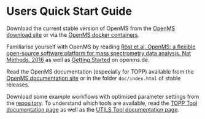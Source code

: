 Users Quick Start Guide
=======================

Download the current stable version of OpenMS from the [OpenMS download site](http://open-ms.de/downloads) or via the [OpenMS docker containers]().

Familiarise yourself with OpenMS by reading [Röst et al, OpenMS: a flexible open-source software platform for mass spectrometry data analysis. Nat Methods. 2016](https://www.ncbi.nlm.nih.gov/pubmed/27575624) as well as [Getting Started](http://www.openms.de/getting-started) on openms.de.

Read the OpenMS documentation (especially for TOPP) available from the [OpenMS documentation site](http://www.openms.de/current_doxygen) or in the folder `doc/index.html` of stable releases.

Download some example workflows with optimised parameter settings from the [repository](). To understand which tools are available, read the [TOPP Tool documentation page](http://www.openms.de/current_doxygen/html/TOPP_documentation.html) as well as the [UTILS Tool documentation page](http://www.openms.de/current_doxygen/html/UTILS_documentation.html).
